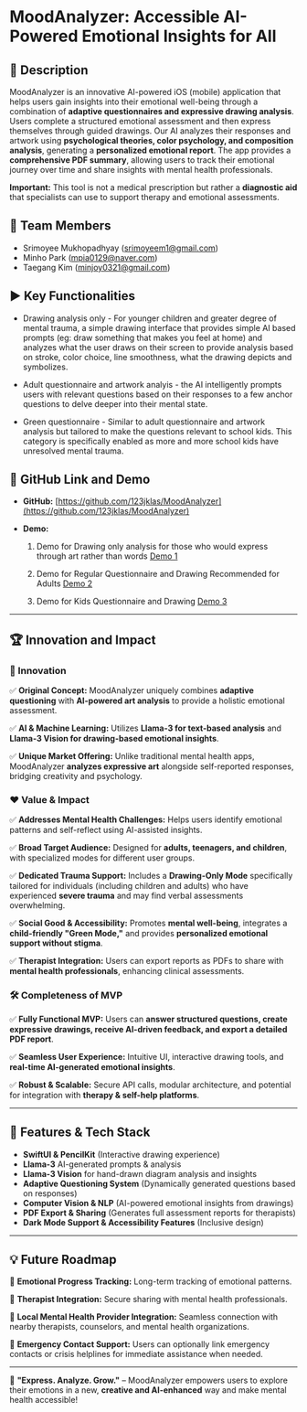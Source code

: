 # MoodAnalyzer: Accessible AI-Powered Emotional Insights for All

## 📝 Description

MoodAnalyzer is an innovative AI-powered iOS (mobile) application that helps users gain insights into their emotional well-being through a combination of **adaptive questionnaires and expressive drawing analysis**. Users complete a structured emotional assessment and then express themselves through guided drawings. Our AI analyzes their responses and artwork using **psychological theories, color psychology, and composition analysis**, generating a **personalized emotional report**. The app provides a **comprehensive PDF summary**, allowing users to track their emotional journey over time and share insights with mental health professionals.

**Important:** This tool is not a medical prescription but rather a **diagnostic aid** that specialists can use to support therapy and emotional assessments.

## 👥 Team Members

- Srimoyee Mukhopadhyay ([srimoyeem1@gmail.com](mailto:srimoyeem1@gmail.com))
- Minho Park ([mpia0129@naver.com](mailto:mpia0129@naver.com))
- Taegang Kim ([minjoy0321@gmail.com](mailto:minjoy0321@gmail.com))

## ▶️ Key Functionalities

- Drawing analysis only - For younger children and greater degree of mental trauma, a simple drawing interface that provides simple AI based prompts (eg: draw something that makes you feel at home) and analyzes what the user draws on their screen to provide analysis based on stroke, color choice, line smoothness, what the drawing depicts and symbolizes.

- Adult questionnaire and artwork analyis - the AI intelligently prompts users with relevant questions based on their responses to a few anchor questions to delve deeper into their mental state.

- Green questionnaire - Similar to adult questionnaire and artwork analysis but tailored to make the questions relevant to school kids. This category is specifically enabled as more and more school kids have unresolved mental trauma.

## 🔗 GitHub Link and Demo

- **GitHub:** [https://github.com/123jklas/MoodAnalyzer](https://github.com/123jklas/MoodAnalyzer)
- **Demo:**

  1. Demo for Drawing only analysis for those who would express through art rather than words [Demo 1](https://drive.google.com/file/d/1IXE-Cb0ehQvPAkUqU3sjYfE6hUNm0WaW/view?usp=sharing)

  2. Demo for Regular Questionnaire and Drawing Recommended for Adults [Demo 2](https://drive.google.com/file/d/1-O71uGBNTHkQtAgonZPOVtC_DQ4RmBId/view?usp=sharing)

  3. Demo for Kids Questionnaire and Drawing [Demo 3](https://drive.google.com/file/d/1MuS75Mdh2IPZgF41hM_Xi7nVVLfbkYT2/view?usp=sharing)

---

## 🏆 Innovation and Impact

### 🎨 Innovation

✅ **Original Concept:** MoodAnalyzer uniquely combines **adaptive questioning** with **AI-powered art analysis** to provide a holistic emotional assessment.

✅ **AI & Machine Learning:** Utilizes **Llama-3 for text-based analysis** and **Llama-3 Vision for drawing-based emotional insights**.

✅ **Unique Market Offering:** Unlike traditional mental health apps, MoodAnalyzer **analyzes expressive art** alongside self-reported responses, bridging creativity and psychology.

### ❤️ Value & Impact

✅ **Addresses Mental Health Challenges:** Helps users identify emotional patterns and self-reflect using AI-assisted insights.

✅ **Broad Target Audience:** Designed for **adults, teenagers, and children**, with specialized modes for different user groups.

✅ **Dedicated Trauma Support:** Includes a **Drawing-Only Mode** specifically tailored for individuals (including children and adults) who have experienced **severe trauma** and may find verbal assessments overwhelming.

✅ **Social Good & Accessibility:** Promotes **mental well-being**, integrates a **child-friendly "Green Mode,"** and provides **personalized emotional support without stigma**.

✅ **Therapist Integration:** Users can export reports as PDFs to share with **mental health professionals**, enhancing clinical assessments.

### 🛠 Completeness of MVP

✅ **Fully Functional MVP:** Users can **answer structured questions, create expressive drawings, receive AI-driven feedback, and export a detailed PDF report**.

✅ **Seamless User Experience:** Intuitive UI, interactive drawing tools, and **real-time AI-generated emotional insights**.

✅ **Robust & Scalable:** Secure API calls, modular architecture, and potential for integration with **therapy & self-help platforms**.

---

## 🚀 Features & Tech Stack

- **SwiftUI & PencilKit** (Interactive drawing experience)
- **Llama-3** AI-generated prompts & analysis
- **Llama-3 Vision** for hand-drawn diagram analysis and insights
- **Adaptive Questioning System** (Dynamically generated questions based on responses)
- **Computer Vision & NLP** (AI-powered emotional insights from drawings)
- **PDF Export & Sharing** (Generates full assessment reports for therapists)
- **Dark Mode Support & Accessibility Features** (Inclusive design)

---

## 💡 Future Roadmap

🔹 **Emotional Progress Tracking:** Long-term tracking of emotional patterns.

🔹 **Therapist Integration:** Secure sharing with mental health professionals.

🔹 **Local Mental Health Provider Integration:** Seamless connection with nearby therapists, counselors, and mental health organizations.

🔹 **Emergency Contact Support:** Users can optionally link emergency contacts or crisis helplines for immediate assistance when needed.

---

🎨 **"Express. Analyze. Grow."** – MoodAnalyzer empowers users to explore their emotions in a new, **creative and AI-enhanced** way and make mental health accessible!
